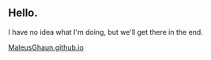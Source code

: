## Hello.

I have no idea what I'm doing, but we'll get there in the end. 

[MaleusGhaun.github.io](MaleusGhaun.github.io)
